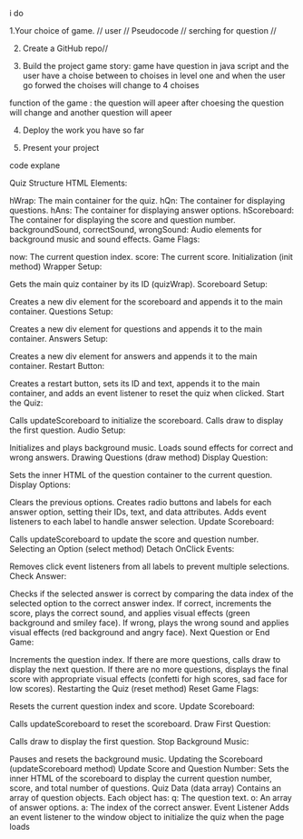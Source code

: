 i do 


1.Your choice of game. //
user //
Pseudocode //
serching for question //

2. Create a GitHub repo//


3. Build the project
game story:
game have question in java script and the user have a choise between to choises in level one and when the user go forwed the choises will change to 4 choises 

function of the game :
the question will apeer after choesing the question will change and another question will apeer

4. Deploy the work you have so far


5. Present your project


code explane


Quiz Structure
HTML Elements:

hWrap: The main container for the quiz.
hQn: The container for displaying questions.
hAns: The container for displaying answer options.
hScoreboard: The container for displaying the score and question number.
backgroundSound, correctSound, wrongSound: Audio elements for background music and sound effects.
Game Flags:

now: The current question index.
score: The current score.
Initialization (init method)
Wrapper Setup:

Gets the main quiz container by its ID (quizWrap).
Scoreboard Setup:

Creates a new div element for the scoreboard and appends it to the main container.
Questions Setup:

Creates a new div element for questions and appends it to the main container.
Answers Setup:

Creates a new div element for answers and appends it to the main container.
Restart Button:

Creates a restart button, sets its ID and text, appends it to the main container, and adds an event listener to reset the quiz when clicked.
Start the Quiz:

Calls updateScoreboard to initialize the scoreboard.
Calls draw to display the first question.
Audio Setup:

Initializes and plays background music.
Loads sound effects for correct and wrong answers.
Drawing Questions (draw method)
Display Question:

Sets the inner HTML of the question container to the current question.
Display Options:

Clears the previous options.
Creates radio buttons and labels for each answer option, setting their IDs, text, and data attributes.
Adds event listeners to each label to handle answer selection.
Update Scoreboard:

Calls updateScoreboard to update the score and question number.
Selecting an Option (select method)
Detach OnClick Events:

Removes click event listeners from all labels to prevent multiple selections.
Check Answer:

Checks if the selected answer is correct by comparing the data index of the selected option to the correct answer index.
If correct, increments the score, plays the correct sound, and applies visual effects (green background and smiley face).
If wrong, plays the wrong sound and applies visual effects (red background and angry face).
Next Question or End Game:

Increments the question index.
If there are more questions, calls draw to display the next question.
If there are no more questions, displays the final score with appropriate visual effects (confetti for high scores, sad face for low scores).
Restarting the Quiz (reset method)
Reset Game Flags:

Resets the current question index and score.
Update Scoreboard:

Calls updateScoreboard to reset the scoreboard.
Draw First Question:

Calls draw to display the first question.
Stop Background Music:

Pauses and resets the background music.
Updating the Scoreboard (updateScoreboard method)
Update Score and Question Number:
Sets the inner HTML of the scoreboard to display the current question number, score, and total number of questions.
Quiz Data (data array)
Contains an array of question objects.
Each object has:
q: The question text.
o: An array of answer options.
a: The index of the correct answer.
Event Listener
Adds an event listener to the window object to initialize the quiz when the page loads